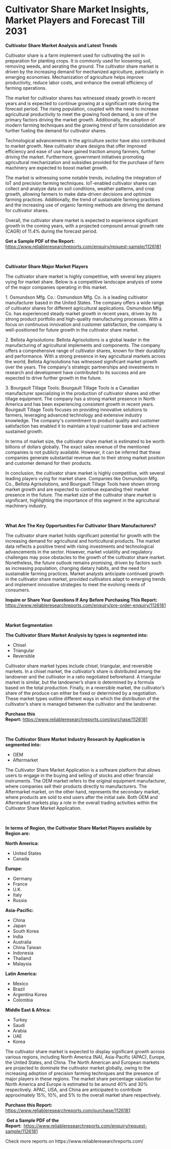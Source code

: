 <p><h1>Cultivator Share Market Insights, Market Players and Forecast Till 2031</h1></p><p><strong>Cultivator Share Market Analysis and Latest Trends</strong></p>
<p><p>Cultivator share is a farm implement used for cultivating the soil in preparation for planting crops. It is commonly used for loosening soil, removing weeds, and aerating the ground. The cultivator share market is driven by the increasing demand for mechanized agriculture, particularly in emerging economies. Mechanization of agriculture helps improve productivity, reduce labor costs, and enhance the overall efficiency of farming operations.</p><p>The market for cultivator shares has witnessed steady growth in recent years and is expected to continue growing at a significant rate during the forecast period. The rising population, coupled with the need to increase agricultural productivity to meet the growing food demand, is one of the primary factors driving the market growth. Additionally, the adoption of modern farming techniques and the growing trend of farm consolidation are further fueling the demand for cultivator shares.</p><p>Technological advancements in the agriculture sector have also contributed to market growth. New cultivator share designs that offer improved efficiency and ease of use have gained traction among farmers, further driving the market. Furthermore, government initiatives promoting agricultural mechanization and subsidies provided for the purchase of farm machinery are expected to boost market growth.</p><p>The market is witnessing some notable trends, including the integration of IoT and precision farming techniques. IoT-enabled cultivator shares can collect and analyze data on soil conditions, weather patterns, and crop growth, allowing farmers to make data-driven decisions and optimize farming practices. Additionally, the trend of sustainable farming practices and the increasing use of organic farming methods are driving the demand for cultivator shares.</p><p>Overall, the cultivator share market is expected to experience significant growth in the coming years, with a projected compound annual growth rate (CAGR) of 11.4% during the forecast period.</p></p>
<p><strong>Get a Sample PDF of the Report:&nbsp;</strong> <a href="https://www.reliableresearchreports.com/enquiry/request-sample/1126181">https://www.reliableresearchreports.com/enquiry/request-sample/1126181</a></p>
<p>&nbsp;</p>
<p><strong>Cultivator Share Major Market Players</strong></p>
<p><p>The cultivator share market is highly competitive, with several key players vying for market share. Below is a competitive landscape analysis of some of the major companies operating in this market.</p><p>1. Osmundson Mfg. Co.: Osmundson Mfg. Co. is a leading cultivator manufacturer based in the United States. The company offers a wide range of cultivator shares for different agricultural applications. Osmundson Mfg. Co. has experienced steady market growth in recent years, driven by its strong product portfolio and high-quality manufacturing processes. With a focus on continuous innovation and customer satisfaction, the company is well-positioned for future growth in the cultivator share market.</p><p>2. Bellota Agrisolutions: Bellota Agrisolutions is a global leader in the manufacturing of agricultural implements and components. The company offers a comprehensive range of cultivator shares, known for their durability and performance. With a strong presence in key agricultural markets across the world, Bellota Agrisolutions has witnessed significant market growth over the years. The company's strategic partnerships and investments in research and development have contributed to its success and are expected to drive further growth in the future.</p><p>3. Bourgault Tillage Tools: Bourgault Tillage Tools is a Canadian manufacturer specializing in the production of cultivator shares and other tillage equipment. The company has a strong market presence in North America and has been experiencing consistent growth in recent years. Bourgault Tillage Tools focuses on providing innovative solutions to farmers, leveraging advanced technology and extensive industry knowledge. The company's commitment to product quality and customer satisfaction has enabled it to maintain a loyal customer base and achieve sustained growth.</p><p>In terms of market size, the cultivator share market is estimated to be worth billions of dollars globally. The exact sales revenue of the mentioned companies is not publicly available. However, it can be inferred that these companies generate substantial revenue due to their strong market position and customer demand for their products.</p><p>In conclusion, the cultivator share market is highly competitive, with several leading players vying for market share. Companies like Osmundson Mfg. Co., Bellota Agrisolutions, and Bourgault Tillage Tools have shown strong market growth and are expected to continue expanding their market presence in the future. The market size of the cultivator share market is significant, highlighting the importance of this segment in the agricultural machinery industry.</p></p>
<p>&nbsp;</p>
<p><strong>What Are The Key Opportunities For Cultivator Share Manufacturers?</strong></p>
<p><p>The cultivator share market holds significant potential for growth with the increasing demand for agricultural and horticultural products. The market data reflects a positive trend with rising investments and technological advancements in the sector. However, market volatility and regulatory challenges may pose obstacles to the growth of the cultivator share market. Nonetheless, the future outlook remains promising, driven by factors such as increasing population, changing dietary habits, and the need for sustainable farming practices. Market analysts anticipate continued growth in the cultivator share market, provided cultivators adapt to emerging trends and implement innovative strategies to meet the evolving needs of consumers.</p></p>
<p><strong>Inquire or Share Your Questions If Any Before Purchasing This Report:</strong> <a href="https://www.reliableresearchreports.com/enquiry/pre-order-enquiry/1126181">https://www.reliableresearchreports.com/enquiry/pre-order-enquiry/1126181</a></p>
<p>&nbsp;</p>
<p><strong>Market Segmentation</strong></p>
<p><strong>The Cultivator Share Market Analysis by types is segmented into:</strong></p>
<p><ul><li>Chisel</li><li>Triangular</li><li>Reversible</li></ul></p>
<p><p>Cultivator share market types include chisel, triangular, and reversible markets. In a chisel market, the cultivator’s share is distributed among the landowner and the cultivator in a ratio negotiated beforehand. A triangular market is similar, but the landowner’s share is determined by a formula based on the total production. Finally, in a reversible market, the cultivator’s share of the produce can either be fixed or determined by a negotiation. These market types outline different ways in which the distribution of the cultivator’s share is managed between the cultivator and the landowner.</p></p>
<p><strong>Purchase this Report:&nbsp;</strong><a href="https://www.reliableresearchreports.com/purchase/1126181">https://www.reliableresearchreports.com/purchase/1126181</a></p>
<p>&nbsp;</p>
<p><strong>The Cultivator Share Market Industry Research by Application is segmented into:</strong></p>
<p><ul><li>OEM</li><li>Aftermarket</li></ul></p>
<p><p>The Cultivator Share Market Application is a software platform that allows users to engage in the buying and selling of stocks and other financial instruments. The OEM market refers to the original equipment manufacturer, where companies sell their products directly to manufacturers. The Aftermarket market, on the other hand, represents the secondary market, where products are sold to end users after the initial sale. Both OEM and Aftermarket markets play a role in the overall trading activities within the Cultivator Share Market Application.</p></p>
<p>&nbsp;</p>
<p><strong>In terms of Region, the Cultivator Share Market Players available by Region are:</strong></p>
<p>
    <p> <strong> North America: </strong>
        <ul>
            <li>United States</li>
            <li>Canada</li>
        </ul>
        </p> 
    <p> <strong> Europe: </strong>
        <ul>
            <li>Germany</li>
            <li>France</li>
            <li>U.K.</li>
            <li>Italy</li>
            <li>Russia</li>
        </ul>
        </p> 
    <p> <strong> Asia-Pacific: </strong>
        <ul>
            <li>China</li>
            <li>Japan</li>
            <li>South Korea</li>
            <li>India</li>
            <li>Australia</li>
            <li>China Taiwan</li>
            <li>Indonesia</li>
            <li>Thailand</li>
            <li>Malaysia</li>
        </ul>
        </p> 
    <p> <strong> Latin America: </strong>
        <ul>
            <li>Mexico</li>
            <li>Brazil</li>
            <li>Argentina Korea</li>
            <li>Colombia</li>
        </ul>
        </p> 
    <p> <strong> Middle East & Africa: </strong>
        <ul>
            <li>Turkey</li>
            <li>Saudi</li>
            <li>Arabia</li>
            <li>UAE</li>
            <li>Korea</li>
        </ul>
    </p>
    </p>
<p><p>The cultivator share market is expected to display significant growth across various regions, including North America (NA), Asia-Pacific (APAC), Europe, the United States, and China. The North American and European markets are projected to dominate the cultivator market globally, owing to the increasing adoption of precision farming techniques and the presence of major players in these regions. The market share percentage valuation for North America and Europe is estimated to be around 40% and 30% respectively. APAC, USA, and China are anticipated to contribute approximately 15%, 10%, and 5% to the overall market share respectively.</p></p>
<p><strong>Purchase this Report: </strong><a href="https://www.reliableresearchreports.com/purchase/1126181">https://www.reliableresearchreports.com/purchase/1126181</a></p>
<p>&nbsp;<strong>Get a Sample PDF of the Report:&nbsp;&nbsp;</strong><a href="https://www.reliableresearchreports.com/enquiry/request-sample/1126181">https://www.reliableresearchreports.com/enquiry/request-sample/1126181</a></p>
<p><strong></strong></p>
<p>Check more reports on https://www.reliableresearchreports.com/</p>
